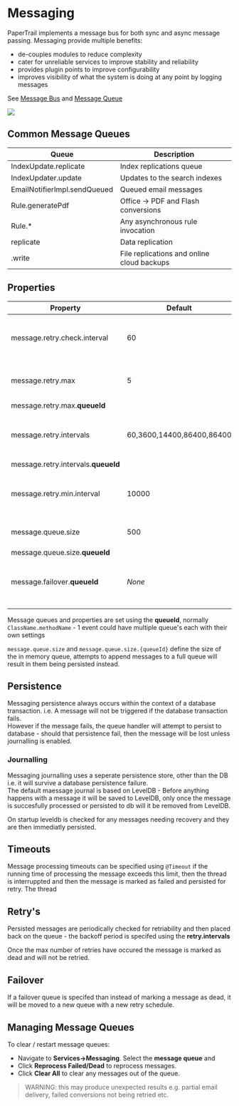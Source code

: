 # Messaging

PaperTrail implements a message bus for both sync and async message passing. Messaging provide multiple benefits:

* de-couples modules to reduce complexity
* cater for unreliable services to improve stability and reliability 
* provides plugin points to improve configurability
* improves visibility of what the system is doing at any point by logging messages

See [Message Bus](https://msdn.microsoft.com/en-us/library/ms978583.aspx)  and [Message Queue](https://en.wikipedia.org/wiki/Message_queue) 

![](http://i.imgur.com/x9IVpdW.png)  

## Common Message Queues
| Queue | Description 
| -------- | ---------
| IndexUpdate.replicate | Index replications queue
| IndexUpdater.update | Updates to the search indexes
| EmailNotifierImpl.sendQueued | Queued email messages
| Rule.generatePdf | Office -> PDF and Flash conversions
| Rule.* | Any asynchronous rule invocation
| replicate | Data replication
| <store>.write | File replications and online cloud backups

## Properties
| Property                            | Default                   | Description                              |
| ----------------------------------- | ------------------------- | ---------------------------------------- |
| message.retry.check.interval        | 60                        | How often to check for messages eligble for retry (ms) |
| message.retry.max                   | 5                         | Max number of message retries            |
| message.retry.max.**queueId**       |                           |                                          |
| message.retry.intervals             | 60,3600,14400,86400,86400 | Message retry backoff schedule (ms)      |
| message.retry.intervals.**queueId** |                           |                                          |
| message.retry.min.interval          | 10000                     | Minimum period between message retries   |
| message.queue.size                  | 500                       | Size of the in memory queue              |
| message.queue.size.**queueId**      |                           |                                          |
| message.failover.**queueId**        | *None*                    | Failover to this queue instead of marking as dead |
|                                     |                           |  

Message queues and properties are set using the **queueId**, normally `ClassName.methodName` - 1 event could have multiple queue's each with their own settings 

`message.queue.size` and `message.queue.size.{queueId}` define the size of the in memory queue, attempts to append messages to a full queue will result in them being persisted instead. 

## Persistence
Messaging persistence always occurs within the context of a database transaction. i.e. A message will not be triggered if the database transaction fails.  
However if the message fails, the queue handler will attempt to persist to database - should that persistence fail, then the message will be lost unless journalling is enabled.

### Journalling

Messaging journalling uses a seperate persistence store, other than the DB i.e. it will survive a database persistence failure.  
The default maessage journal is based on LevelDB - Before anything happens with a message it will be saved to LevelDB, only once the message is succesfully processed or persisted to db
will it be removed from LevelDB.

On startup leveldb is checked for any messages needing recovery and they are then immediatly persisted. 

## Timeouts

Message processing timeouts can be specified using `@Timeout` if the running time of processing the message exceeds this limit, then the thread is interruppted and then the message is marked as failed and persisted for retry. The thread

## Retry's

Persisted messages are periodically checked for retriability and then placed back on the queue - the backoff period is specifed using the **retry.intervals**

Once the max number of retries have occured the message is marked as dead and will not be retried.

## Failover

If a failover queue is specifed than instead of marking a message as dead, it will be moved to a new queue with a new retry schedule.

## Managing Message Queues

To clear / restart message queues:  

*  Navigate to __Services->Messaging__. Select the __message queue__ and
*  Click __Reprocess Failed/Dead__ to reprocess messages.  
*  Click __Clear All__ to clear any messages out of the queue.  

> WARNING: this may produce unexpected results e.g. partial email delivery, failed conversions not being retried etc.


